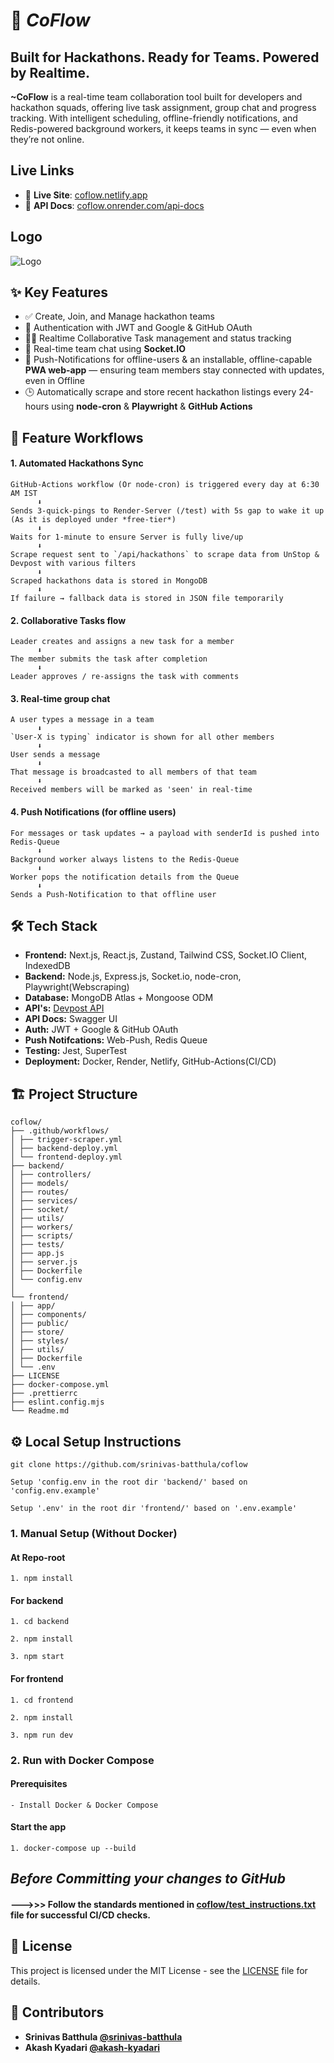 # 🚀 **_CoFlow_**

## Built for Hackathons. Ready for Teams. Powered by Realtime.

**~CoFlow** is a real-time team collaboration tool built for developers and hackathon squads,
offering live task assignment, group chat and progress tracking. With intelligent scheduling,
offline-friendly notifications, and Redis-powered background workers, it keeps teams in sync — even
when they’re not online.

## Live Links

- 🔗 **Live Site**: [coflow.netlify.app](https://coflow.netlify.app)
- 🔗 **API Docs**: [coflow.onrender.com/api-docs](https://coflow-backend-bcgk.onrender.com/api-docs)

## Logo

![Logo](https://github.com/srinivas-batthula/coflow/blob/main/frontend/public/logosvg.png)

## ✨ Key Features

- ✅ Create, Join, and Manage hackathon teams
- 🔐 Authentication with JWT and Google & GitHub OAuth
- 🧑‍💻 Realtime Collaborative Task management and status tracking
- 💬 Real-time team chat using **Socket.IO**
- 📲 Push-Notifications for offline-users & an installable, offline-capable **PWA web-app** — ensuring team
  members stay connected with updates, even in Offline
- 🕒 Automatically scrape and store recent hackathon listings every 24-hours using **node-cron** &
  **Playwright** & **GitHub Actions**

## 🔁 Feature Workflows

#### **1.** Automated Hackathons Sync

```
GitHub-Actions workflow (Or node-cron) is triggered every day at 6:30 AM IST
      ⬇
Sends 3-quick-pings to Render-Server (/test) with 5s gap to wake it up (As it is deployed under *free-tier*)
      ⬇
Waits for 1-minute to ensure Server is fully live/up
      ⬇
Scrape request sent to `/api/hackathons` to scrape data from UnStop & Devpost with various filters
      ⬇
Scraped hackathons data is stored in MongoDB
      ⬇
If failure → fallback data is stored in JSON file temporarily
```

#### **2.** Collaborative Tasks flow

```
Leader creates and assigns a new task for a member
      ⬇
The member submits the task after completion
      ⬇
Leader approves / re-assigns the task with comments

```

#### **3.** Real-time group chat

```
A user types a message in a team
      ⬇
`User-X is typing` indicator is shown for all other members
      ⬇
User sends a message
      ⬇
That message is broadcasted to all members of that team
      ⬇
Received members will be marked as 'seen' in real-time
```

#### **4.** Push Notifications (for offline users)

```
For messages or task updates → a payload with senderId is pushed into Redis-Queue
      ⬇
Background worker always listens to the Redis-Queue
      ⬇
Worker pops the notification details from the Queue
      ⬇
Sends a Push-Notification to that offline user
```

## 🛠 Tech Stack

- **Frontend:** Next.js, React.js, Zustand, Tailwind CSS, Socket.IO Client, IndexedDB
- **Backend:** Node.js, Express.js, Socket.io, node-cron, Playwright(Webscraping)
- **Database:** MongoDB Atlas + Mongoose ODM
- **API's:** [Devpost API](https://devpost.com/api/hackathons)
- **API Docs:** Swagger UI
- **Auth:** JWT + Google & GitHub OAuth
- **Push Notifcations:** Web-Push, Redis Queue
- **Testing:** Jest, SuperTest
- **Deployment:** Docker, Render, Netlify, GitHub-Actions(CI/CD)

## 🏗️ Project Structure

```
coflow/
├── .github/workflows/
│ ├── trigger-scraper.yml
│ ├── backend-deploy.yml
│ └── frontend-deploy.yml
├── backend/
│ ├── controllers/
│ ├── models/
│ ├── routes/
│ ├── services/
│ ├── socket/
│ ├── utils/
│ ├── workers/
│ ├── scripts/
│ ├── tests/
│ ├── app.js
│ ├── server.js
│ ├── Dockerfile
│ └── config.env
│
└── frontend/
│ ├── app/
│ ├── components/
│ ├── public/
│ ├── store/
│ ├── styles/
│ ├── utils/
│ ├── Dockerfile
│ └── .env
├── LICENSE
├── docker-compose.yml
├── .prettierrc
├── eslint.config.mjs
└── Readme.md
```

## ⚙️ Local Setup Instructions

`git clone https://github.com/srinivas-batthula/coflow`

`Setup 'config.env in the root dir 'backend/' based on 'config.env.example'`

`Setup '.env' in the root dir 'frontend/' based on '.env.example'`

### 1. Manual Setup (Without Docker)

#### At Repo-root

```
1. npm install
```

#### For backend

```
1. cd backend
```

```
2. npm install
```

```
3. npm start
```

#### For frontend

```
1. cd frontend
```

```
2. npm install
```

```
3. npm run dev
```

### 2. Run with Docker Compose

#### Prerequisites

```
- Install Docker & Docker Compose
```

#### Start the app

```
1. docker-compose up --build
```

## **_Before Committing your changes to GitHub_**

#### **--->>>** Follow the standards mentioned in [**coflow/test_instructions.txt**](https://github.com/srinivas-batthula/coflow/blob/main/test_instructions.txt) file for successful CI/CD checks.

## 📝 License

This project is licensed under the MIT License - see the
[LICENSE](https://github.com/srinivas-batthula/coflow/blob/main/LICENSE) file for details.

## 👥 Contributors

- **Srinivas Batthula [@srinivas-batthula](https://github.com/srinivas-batthula)**
- **Akash Kyadari [@akash-kyadari](https://github.com/akash-kyadari)**
